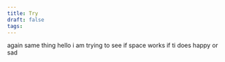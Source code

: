 ```yaml
---
title: Try
draft: false
tags:
---
```


again same thing
hello 
i am trying to see if space works
if ti does happy
or sad
